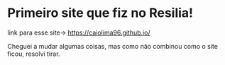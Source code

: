 # Primeiro site que fiz no Resilia!

link para esse site-> https://caiolima96.github.io/

Cheguei a mudar algumas coisas, mas como não combinou como o site ficou, resolvi tirar.
